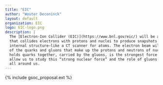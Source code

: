 ```yaml
---
title: "EIC"
author: "Wouter Deconinck"
layout: default
organization: EIC
logo: EIC-logo.png
description: |
  The [Electron-Ion Collider (EIC)](https://www.bnl.gov/eic/) will be a particle accelerator 
  that collides electrons with protons and nuclei to produce snapshots of those particles’ 
  internal structure—like a CT scanner for atoms. The electron beam will reveal the arrangement 
  of the quarks and gluons that make up the protons and neutrons of nuclei. The force that 
  holds quarks together, carried by the gluons, is the strongest force in Nature. The EIC will 
  allow us to study this “strong nuclear force” and the role of gluons in the matter within and 
  all around us.
---
```


{% include gsoc_proposal.ext %}
